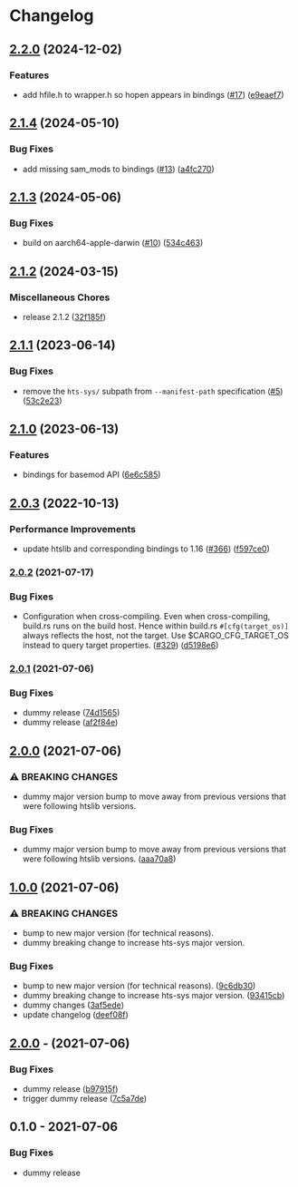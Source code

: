 # Changelog

## [2.2.0](https://github.com/rust-bio/hts-sys/compare/v2.1.4...v2.2.0) (2024-12-02)


### Features

* add hfile.h to wrapper.h so hopen appears in bindings ([#17](https://github.com/rust-bio/hts-sys/issues/17)) ([e9eaef7](https://github.com/rust-bio/hts-sys/commit/e9eaef7cba36d7a18537ed64d4656f33a7fea018))

## [2.1.4](https://github.com/rust-bio/hts-sys/compare/v2.1.3...v2.1.4) (2024-05-10)


### Bug Fixes

* add missing sam_mods to bindings ([#13](https://github.com/rust-bio/hts-sys/issues/13)) ([a4fc270](https://github.com/rust-bio/hts-sys/commit/a4fc270cc525a596bc54b1388e26db2f8cb9fe4c))

## [2.1.3](https://github.com/rust-bio/hts-sys/compare/v2.1.2...v2.1.3) (2024-05-06)


### Bug Fixes

* build on aarch64-apple-darwin ([#10](https://github.com/rust-bio/hts-sys/issues/10)) ([534c463](https://github.com/rust-bio/hts-sys/commit/534c4638a375d7f45d0de57564f6f42443d1ef97))

## [2.1.2](https://github.com/rust-bio/hts-sys/compare/v2.1.1...v2.1.2) (2024-03-15)


### Miscellaneous Chores

* release 2.1.2 ([32f185f](https://github.com/rust-bio/hts-sys/commit/32f185f5f963c8cd1574dfbb1858775be4dfc6eb))

## [2.1.1](https://github.com/rust-bio/hts-sys/compare/v2.1.0...v2.1.1) (2023-06-14)


### Bug Fixes

* remove the `hts-sys/` subpath from `--manifest-path` specification ([#5](https://github.com/rust-bio/hts-sys/issues/5)) ([53c2e23](https://github.com/rust-bio/hts-sys/commit/53c2e23c72da9dfbb68ebaa1717f4a1636709cb8))

## [2.1.0](https://github.com/rust-bio/hts-sys/compare/v2.0.3...v2.1.0) (2023-06-13)


### Features

* bindings for basemod API ([6e6c585](https://github.com/rust-bio/hts-sys/commit/6e6c5852c9281195429290f771dd44183679921b))

## [2.0.3](https://github.com/rust-bio/rust-htslib/compare/hts-sys-v2.0.2...hts-sys-v2.0.3) (2022-10-13)


### Performance Improvements

* update htslib and corresponding bindings to 1.16 ([#366](https://github.com/rust-bio/rust-htslib/issues/366)) ([f597ce0](https://github.com/rust-bio/rust-htslib/commit/f597ce0451e3f3c393166a7291486bbc2bde4c39))

### [2.0.2](https://www.github.com/rust-bio/rust-htslib/compare/hts-sys-v2.0.1...hts-sys-v2.0.2) (2021-07-17)


### Bug Fixes

* Configuration when cross-compiling. Even when cross-compiling, build.rs runs on the build host. Hence within build.rs `#[cfg(target_os)]` always reflects the host, not the target. Use $CARGO_CFG_TARGET_OS instead to query target properties. ([#329](https://www.github.com/rust-bio/rust-htslib/issues/329)) ([d5198e6](https://www.github.com/rust-bio/rust-htslib/commit/d5198e6c777fdbbfdd9c73a820f1be983a458ce2))

### [2.0.1](https://www.github.com/rust-bio/rust-htslib/compare/hts-sys-v2.0.0...hts-sys-v2.0.1) (2021-07-06)


### Bug Fixes

* dummy release ([74d1565](https://www.github.com/rust-bio/rust-htslib/commit/74d1565329fc862f1172c0925c7b66ceb8bcf988))
* dummy release ([af2f84e](https://www.github.com/rust-bio/rust-htslib/commit/af2f84eb0411507f8866b3cc05e9a6ba9d81d172))

## [2.0.0](https://www.github.com/rust-bio/rust-htslib/compare/hts-sys-v1.0.0...hts-sys-v2.0.0) (2021-07-06)


### ⚠ BREAKING CHANGES

* dummy major version bump to move away from previous versions that were following htslib versions.

### Bug Fixes

* dummy major version bump to move away from previous versions that were following htslib versions. ([aaa70a8](https://www.github.com/rust-bio/rust-htslib/commit/aaa70a85ef9a908d3b101f23879189e84a15d23f))

## [1.0.0](https://www.github.com/rust-bio/rust-htslib/compare/hts-sys-v0.1.0...hts-sys-v1.0.0) (2021-07-06)


### ⚠ BREAKING CHANGES

* bump to new major version (for technical reasons).
* dummy breaking change to increase hts-sys major version.

### Bug Fixes

* bump to new major version (for technical reasons). ([9c6db30](https://www.github.com/rust-bio/rust-htslib/commit/9c6db3060818692070db1411d63e113dc7effd64))
* dummy breaking change to increase hts-sys major version. ([93415cb](https://www.github.com/rust-bio/rust-htslib/commit/93415cbb82e4f11d257a2b2cedba2664f86a034d))
* dummy changes ([3af5ede](https://www.github.com/rust-bio/rust-htslib/commit/3af5ede13a6b44ce5d1e7f0eb90836a692e711ec))
* update changelog ([deef08f](https://www.github.com/rust-bio/rust-htslib/commit/deef08feb0b5ba2d8abf98f2cc6d327236da8aef))

## [2.0.0](https://www.github.com/rust-bio/rust-htslib/compare/hts-sys-v1.11.1-fix1...hts-sys-v2.0.0) -  (2021-07-06)


### Bug Fixes

* dummy release ([b97915f](https://www.github.com/rust-bio/rust-htslib/commit/b97915f2c70da4c914f2e69861bf78eec5979baf))
* trigger dummy release ([7c5a7de](https://www.github.com/rust-bio/rust-htslib/commit/7c5a7de33e2a92052126e5f44389d421974d1e02))


## 0.1.0 - 2021-07-06

### Bug Fixes

* dummy release
